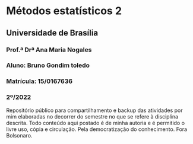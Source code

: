 # Métodos estatísticos 2
## Universidade de Brasília
### Prof.ª Drª Ana Maria Nogales
### Aluno: Bruno Gondim toledo
### Matrícula: 15/0167636
### 2º/2022

Repositório público para compartilhamento e backup das atividades por mim elaboradas no decorrer do semestre no que se refere à disciplina descrita. Todo conteúdo aqui postado é de minha autoria e é permitido o livre uso, cópia e circulação.
Pela democratização do conhecimento. Fora Bolsonaro.
